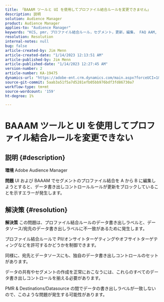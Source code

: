 ```yaml
---
title: 「BAAAM ツールと UI を使用してプロファイル結合ルールを変更できません」
description: 説明
solution: Audience Manager
product: Audience Manager
applies-to: "Audience Manager"
keywords: "KCS, pmr，プロファイル結合ルール，セグメント，更新，編集， FAQ AAM, Adobe Audience Manager，変更できない， BAAAM ツール"
resolution: Resolution
internal-notes: null
bug: false
article-created-by: Jim Menn
article-created-date: "1/14/2023 12:13:51 AM"
article-published-by: Jim Menn
article-published-date: "1/14/2023 12:27:45 AM"
version-number: 2
article-number: KA-19475
dynamics-url: "https://adobe-ent.crm.dynamics.com/main.aspx?forceUCI=1&pagetype=entityrecord&etn=knowledgearticle&id=053c7d52-a093-ed11-aad1-6045bd0065f9"
source-git-commit: 5aab3a51f5a7d5281efb05bb976bdf3fd86730a7
workflow-type: tm+mt
source-wordcount: '159'
ht-degree: 1%

---
```


# BAAAM ツールと UI を使用してプロファイル結合ルールを変更できない

## 説明 {#description}


<b>環境</b>
Adobe Audience Manager

<b>問題</b>
UI および BAAAM でセグメントのプロファイル結合を A から B に編集しようとすると、データ書き出しコントロールルールが更新をブロックしていることを示すエラーが発生します。


## 解決策 {#resolution}


<b>解決策</b>
この問題は、プロファイル結合ルールのデータ書き出しラベルと、データソース/宛先のデータ書き出しラベルに不一致があるために発生します。

プロファイル結合ルールで PII/オンサイトターゲティングやオフサイトターゲティングなどを許可するかどうかを制御できます。

同様に、宛先とデータソースにも、独自のデータ書き出しコントロールのセットがあります。

データの共有やセグメントの作成を正常におこなうには、これらのすべてのデータ書き出しコントロールを揃える必要があります。

PMR &amp; Destinations/Datasource の間でデータの書き出しラベルが一致しないので、このような問題が発生する可能性があります。
